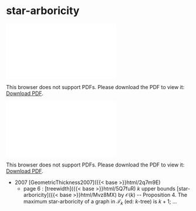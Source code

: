 # star-arboricity




<object data="../local_Mvz8MX.pdf" type="application/pdf" width="100%" height="480px"><embed src="../local_Mvz8MX.pdf"><p>This browser does not support PDFs. Please download the PDF to view it: <a href="../local_Mvz8MX.pdf">Download PDF</a>.</p></embed></object>


<object data="../inclusions_Mvz8MX.pdf" type="application/pdf" width="100%" height="480px"><embed src="../inclusions_Mvz8MX.pdf"><p>This browser does not support PDFs. Please download the PDF to view it: <a href="../inclusions_Mvz8MX.pdf">Download PDF</a>.</p></embed></object>

* 2007 [GeometricThickness2007]({{< base >}}html/2q7m9E)
    * page 6 : [treewidth]({{< base >}}html/5Q7fuR) $k$ upper bounds [star-arboricity]({{< base >}}html/Mvz8MX) by $\mathcal O(k)$ -- Proposition 4. The maximum star-arboricity of a graph in $\mathcal T_k$ (ed: $k$-tree) is $k+1$; ...